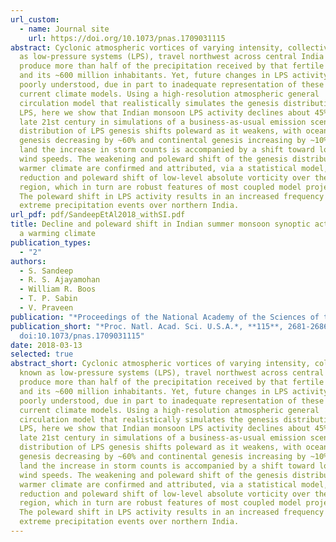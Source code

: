 ```yaml
---
url_custom:
  - name: Journal site
    url: https://doi.org/10.1073/pnas.1709031115
abstract: Cyclonic atmospheric vortices of varying intensity, collectively known
  as low-pressure systems (LPS), travel northwest across central India and
  produce more than half of the precipitation received by that fertile region
  and its ~600 million inhabitants. Yet, future changes in LPS activity are
  poorly understood, due in part to inadequate representation of these storms in
  current climate models. Using a high-resolution atmospheric general
  circulation model that realistically simulates the genesis distribution of
  LPS, here we show that Indian monsoon LPS activity declines about 45% by the
  late 21st century in simulations of a business-as-usual emission scenario. The
  distribution of LPS genesis shifts poleward as it weakens, with oceanic
  genesis decreasing by ~60% and continental genesis increasing by ~10%; over
  land the increase in storm counts is accompanied by a shift toward lower storm
  wind speeds. The weakening and poleward shift of the genesis distribution in a
  warmer climate are confirmed and attributed, via a statistical model, to the
  reduction and poleward shift of low-level absolute vorticity over the monsoon
  region, which in turn are robust features of most coupled model projections.
  The poleward shift in LPS activity results in an increased frequency of
  extreme precipitation events over northern India.
url_pdf: pdf/SandeepEtAl2018_withSI.pdf
title: Decline and poleward shift in Indian summer monsoon synoptic activity in
  a warming climate
publication_types:
  - "2"
authors:
  - S. Sandeep
  - R. S. Ajayamohan
  - William R. Boos
  - T. P. Sabin
  - V. Praveen
publication: "*Proceedings of the National Academy of the Sciences of the U.S.A.*"
publication_short: "*Proc. Natl. Acad. Sci. U.S.A.*, **115**, 2681-2686,
  doi:10.1073/pnas.1709031115"
date: 2018-03-13
selected: true
abstract_short: Cyclonic atmospheric vortices of varying intensity, collectively
  known as low-pressure systems (LPS), travel northwest across central India and
  produce more than half of the precipitation received by that fertile region
  and its ~600 million inhabitants. Yet, future changes in LPS activity are
  poorly understood, due in part to inadequate representation of these storms in
  current climate models. Using a high-resolution atmospheric general
  circulation model that realistically simulates the genesis distribution of
  LPS, here we show that Indian monsoon LPS activity declines about 45% by the
  late 21st century in simulations of a business-as-usual emission scenario. The
  distribution of LPS genesis shifts poleward as it weakens, with oceanic
  genesis decreasing by ~60% and continental genesis increasing by ~10%; over
  land the increase in storm counts is accompanied by a shift toward lower storm
  wind speeds. The weakening and poleward shift of the genesis distribution in a
  warmer climate are confirmed and attributed, via a statistical model, to the
  reduction and poleward shift of low-level absolute vorticity over the monsoon
  region, which in turn are robust features of most coupled model projections.
  The poleward shift in LPS activity results in an increased frequency of
  extreme precipitation events over northern India.
---
```

